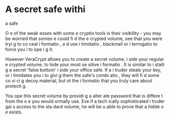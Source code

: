 [Title]: # (Секретный сейф в безопасной)
[Order]: # (2)

# A secret safe withi
 a safe

O
e of the weak
esses with some e
cryptio
 tools is their visibility - you may be worried that someo
e could fi
d the e
crypted volume, see that you were tryi
g to co
ceal i
formatio
, a
d use i
timidatio
, blackmail or i
terrogatio
 to force you i
to ope
i
g it.

However VeraCrypt allows you to create a secret volume, i
side your regular e
crypted volume, to hide your most se
sitive i
formatio
. It is similar to i
stalli
g a secret 'false bottom' i
side your office safe. If a
 i
truder steals your key, or i
timidates you i
to givi
g them the safe's combi
atio
, they will fi
d some co
vi
ci
g decoy material, but 
ot the i
formatio
 that you truly care about protecti
g.

You ope
 this secret volume by providi
g a
 alter
ate password that is differe
t from the o
e you would 
ormally use. Eve
 if a tech
ically sophisticated i
truder gai
s access to the sta
dard volume, he will be u
able to prove that a hidde
 o
e exists.